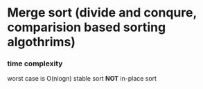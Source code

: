 # Merge sort (divide and conqure, comparision based sorting algothrims)

### time complexity

worst case is O(nlogn) 
stable sort
**NOT** in-place sort

